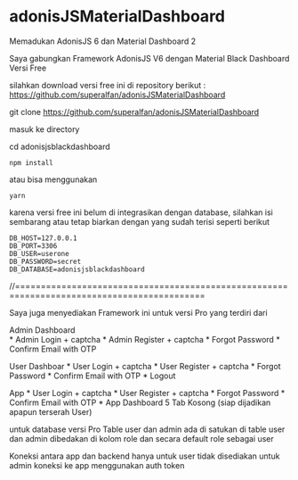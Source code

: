 # adonisJSMaterialDashboard
Memadukan AdonisJS 6 dan Material Dashboard 2

Saya gabungkan Framework AdonisJS V6 dengan Material Black Dashboard Versi Free

silahkan download versi free ini di repository berikut : https://github.com/superalfan/adonisJSMaterialDashboard

git clone https://github.com/superalfan/adonisJSMaterialDashboard

masuk ke directory 

cd adonisjsblackdashboard

    npm install

atau bisa menggunakan 

    yarn

karena versi free ini belum di integrasikan dengan database, silahkan isi sembarang
atau tetap biarkan dengan yang sudah terisi seperti berikut

    DB_HOST=127.0.0.1
    DB_PORT=3306
    DB_USER=userone
    DB_PASSWORD=secret
    DB_DATABASE=adonisjsblackdashboard



//===========================================================================================

Saya juga menyediakan Framework ini untuk versi Pro yang terdiri dari

Admin Dashboard    
    * Admin Login + captcha
    * Admin Register + captcha
    * Forgot Password 
    * Confirm Email with OTP

User Dashboar
    * User Login + captcha
    * User Register + captcha
    * Forgot Password
    * Confirm Email with OTP
    * Logout


App
    * User Login + captcha
    * User Register + captcha
    * Forgot Password
    * Confirm Email with OTP
    * App Dashboard 5 Tab Kosong (siap dijadikan apapun terserah User)


untuk database versi Pro
Table user dan admin ada di satukan di table user dan admin dibedakan di kolom role dan secara default role sebagai user

Koneksi antara app dan backend hanya untuk user tidak disediakan untuk admin
koneksi ke app menggunakan auth token
